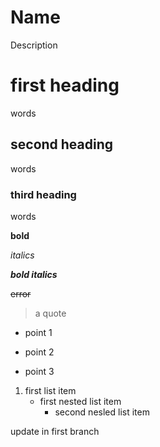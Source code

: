 # Name
Description
# first heading
words
## second heading
words
### third heading
words

**bold**

*italics*

***bold italics***

~~error~~

>a quote

* point 1
+ point 2
- point 3

1. first list item
   - first nested list item
     - second nesled list item
    
update in first branch
